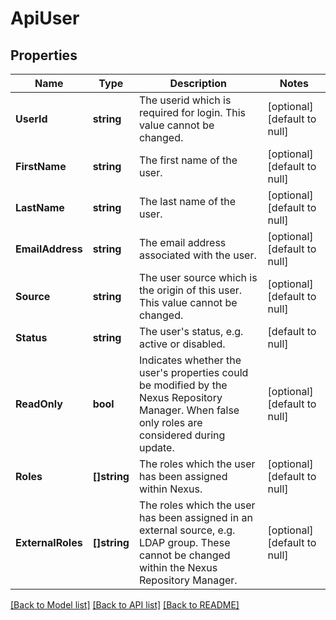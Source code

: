 # ApiUser

## Properties
Name | Type | Description | Notes
------------ | ------------- | ------------- | -------------
**UserId** | **string** | The userid which is required for login. This value cannot be changed. | [optional] [default to null]
**FirstName** | **string** | The first name of the user. | [optional] [default to null]
**LastName** | **string** | The last name of the user. | [optional] [default to null]
**EmailAddress** | **string** | The email address associated with the user. | [optional] [default to null]
**Source** | **string** | The user source which is the origin of this user. This value cannot be changed. | [optional] [default to null]
**Status** | **string** | The user&#39;s status, e.g. active or disabled. | [default to null]
**ReadOnly** | **bool** | Indicates whether the user&#39;s properties could be modified by the Nexus Repository Manager. When false only roles are considered during update. | [optional] [default to null]
**Roles** | **[]string** | The roles which the user has been assigned within Nexus. | [optional] [default to null]
**ExternalRoles** | **[]string** | The roles which the user has been assigned in an external source, e.g. LDAP group. These cannot be changed within the Nexus Repository Manager. | [optional] [default to null]

[[Back to Model list]](../README.md#documentation-for-models) [[Back to API list]](../README.md#documentation-for-api-endpoints) [[Back to README]](../README.md)


